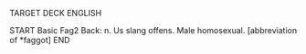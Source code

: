 TARGET DECK
ENGLISH

START
Basic
Fag2
Back: n. Us slang offens. Male homosexual. [abbreviation of *faggot]
END
